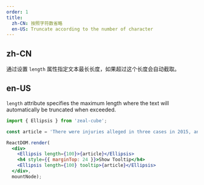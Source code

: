 ```yaml
---
order: 1
title: 
  zh-CN: 按照字符数省略
  en-US: Truncate according to the number of character
---
```


## zh-CN

通过设置 `length` 属性指定文本最长长度，如果超过这个长度会自动截取。

## en-US

`length` attribute specifies the maximum length where the text will automatically be truncated when exceeded.

````jsx
import { Ellipsis } from 'zeal-cube';

const article = 'There were injuries alleged in three cases in 2015, and a fourth incident in September, according to the safety recall report. After meeting with US regulators in October, the firm decided to issue a voluntary recall.';

ReactDOM.render(
  <div>
    <Ellipsis length={100}>{article}</Ellipsis>
    <h4 style={{ marginTop: 24 }}>Show Tooltip</h4>
    <Ellipsis length={100} tooltip>{article}</Ellipsis>
  </div>, 
  mountNode);
````
